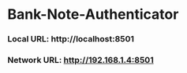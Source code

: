 # Bank-Note-Authenticator

### Local URL: http://localhost:8501
  
### Network URL: http://192.168.1.4:8501
